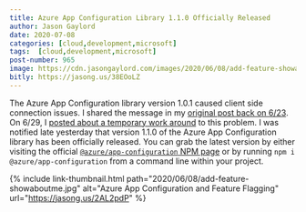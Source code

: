 ```yaml
---
title: Azure App Configuration Library 1.1.0 Officially Released
author: Jason Gaylord
date: 2020-07-08
categories: [cloud,development,microsoft]
tags:  [cloud,development,microsoft]
post-number: 965
image: https://cdn.jasongaylord.com/images/2020/06/08/add-feature-showaboutme.jpg
bitly: https://jasong.us/38EOoLZ
---
```


The Azure App Configuration library version 1.0.1 caused client side connection issues. I shared the message in my [original post back on 6/23](https://jasong.us/3ev93nQ). On 6/29, I [posted about a temporary work around](https://jasong.us/38bjkD0) to this problem. I was notified late yesterday that version 1.1.0 of the Azure App Configuration library has been officially released. You can grab the latest version by either visiting the official [`@azure/app-configuration` NPM page](https://jasong.us/3guFbZ8) or by running `npm i @azure/app-configuration` from a command line within your project. 

{% include link-thumbnail.html path="2020/06/08/add-feature-showaboutme.jpg" alt="Azure App Configuration and Feature Flagging" url="https://jasong.us/2AL2pdP" %}